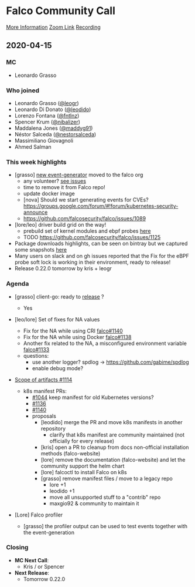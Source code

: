 # Falco Community Call

[More Information](https://github.com/falcosecurity/community)
[Zoom Link](https://sysdig.zoom.us/my/novaroom)
[Recording](https://)

## 2020-04-15

### MC

- Leonardo Grasso
 

### Who joined

- Leonardo Grasso ([@leogr](https://github.com/leogr))
- Leonardo Di Donato ([@leodido](https://github.com/leodido))
- Lorenzo Fontana ([@fntlnz](https://github.com/fntlnz))
- Spencer Krum ([@nibalizer](https://github.com/nibalizer))
- Maddalena Jones ([@maddyg91](https://github.com/maddyg91))
- Néstor Salceda ([@nestorsalceda](https://github.com/nestorsalceda))
- Massimiliano Giovagnoli
- Ahmed Salman


### This week highlights

- [grasso] [new event-generator](https://github.com/falcosecurity/event-generator) moved to the falco org
    - any volunteer? [see issues](https://github.com/falcosecurity/event-generator/issues)
    - time to remove it from Falco repo!
    - update docker image
    - [nova] Should we start generating events for CVEs? https://groups.google.com/forum/#!forum/kubernetes-security-announce
    - https://github.com/falcosecurity/falco/issues/1089
- [lore/leo] driver build grid on the way!
    - prebuild set of kernel modules and ebpf probes [here](https://bintray.com/beta/#/falcosecurity/driver)
    - TODO https://github.com/falcosecurity/falco/issues/1125
- Package downloads highlights, can be seen on bintray but we captured some snapshots [here](https://fs.fntlnz.wtf/images/falco-packages-report-15-apr-2020/)
- Many users on slack and on gh issues reported that the Fix for the eBPF probe soft lock is working in their environment, ready to release!
- Release 0.22.0 tomorrow by kris + leogr

### Agenda

- [grasso] client-go: ready to [release](https://github.com/falcosecurity/client-go/blob/master/release.md) ?
    - Yes
- [leo/lore] Set of fixes for NA values
    - Fix for the NA while using CRI [falco#1140](https://github.com/falcosecurity/falco/pull/1140)
    - Fix for the NA while using Docker [falco#1138](https://github.com/falcosecurity/falco/pull/1138)
    - Another fix related to the NA, a misconfigured environment variable [falco#1133](https://github.com/falcosecurity/falco/pull/1133)
    - questions:
        - use another logger? spdlog -> https://github.com/gabime/spdlog
        - enable debug mode?
        
- [Scope of artifacts #1114](https://github.com/falcosecurity/falco/issues/1114)
    - k8s manifest PRs: 
        - [#1044](https://github.com/falcosecurity/falco/pull/1044#issuecomment-613362324) keep manifest for old Kubernetes versions?
        - [#1136](https://github.com/falcosecurity/falco/pull/1136)
        - [#1140](https://github.com/falcosecurity/falco/pull/1140)
        - proposals
            - [leodido] merge the PR and move k8s manifests in another repository
                - clarify that k8s manifest are community maintained (not officially for every release)
            - [kris] open a PR to cleanup from docs non-official installation methods (falco-website)
            - [lore] remove the documentation (falco-website) and let the community support the helm chart
            - [lore] falcoctl to install Falco on k8s
            - [grasso] remove manifest files / move to a legacy repo
                - lore +1
                - leodido +1
                - move all unsupported stuff to a "contrib" repo
                - maxgio92 & community to maintain it
         
- [Lore] Falco profiler
    - [grasso] the profiler output can be used to test events together with the event-generation

### Closing

- **MC Next Call**:
    - Kris / or Spencer
- **Next Release**: 
    - Tomorrow 0.22.0

